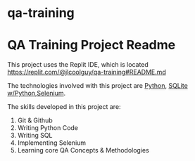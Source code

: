 # qa-training
# QA Training Project Readme
This project uses the Replit IDE, which is located https://replit.com/@jlcoolguy/qa-training#README.md

The technologies involved with this project are [Python](https://www.python.org/), [SQLite w/Python](https://www.geeksforgreeks.org/python-sqlite/),[Selenium](https://www.selenium.dev/).

The skills developed in this project are:
1. Git & Github
2. Writing Python Code
3. Writing SQL
4. Implementing Selenium
5. Learning core QA Concepts & Methodologies